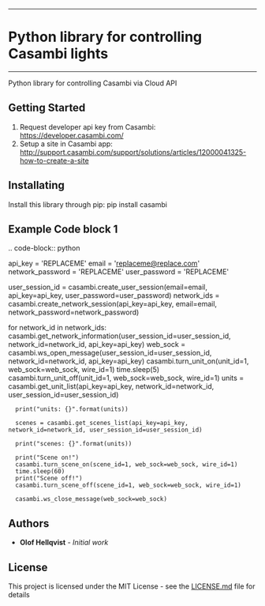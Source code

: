 *********************************************
# Python library for controlling Casambi lights
*********************************************
Python library for controlling Casambi via Cloud API

## Getting Started
1. Request developer api key from Casambi: https://developer.casambi.com/
2. Setup a site in Casambi app: http://support.casambi.com/support/solutions/articles/12000041325-how-to-create-a-site

## Installating
Install this library through pip: pip install casambi

## Example Code block 1

.. code-block:: python


  api_key = 'REPLACEME'
  email = 'replaceme@replace.com'
  network_password = 'REPLACEME'
  user_password = 'REPLACEME'

  user_session_id = casambi.create_user_session(email=email, api_key=api_key, user_password=user_password)
  network_ids = casambi.create_network_session(api_key=api_key, email=email, network_password=network_password)

  for network_id in network_ids:
      casambi.get_network_information(user_session_id=user_session_id, network_id=network_id, api_key=api_key)
      web_sock = casambi.ws_open_message(user_session_id=user_session_id, network_id=network_id, api_key=api_key)
      casambi.turn_unit_on(unit_id=1, web_sock=web_sock, wire_id=1)
      time.sleep(5)
      casambi.turn_unit_off(unit_id=1, web_sock=web_sock, wire_id=1)
      units = casambi.get_unit_list(api_key=api_key, network_id=network_id, user_session_id=user_session_id)

      print("units: {}".format(units))

      scenes = casambi.get_scenes_list(api_key=api_key, network_id=network_id, user_session_id=user_session_id)

      print("scenes: {}".format(units))

      print("Scene on!")
      casambi.turn_scene_on(scene_id=1, web_sock=web_sock, wire_id=1)
      time.sleep(60)
      print("Scene off!")
      casambi.turn_scene_off(scene_id=1, web_sock=web_sock, wire_id=1)

      casambi.ws_close_message(web_sock=web_sock)


## Authors

* **Olof Hellqvist** - *Initial work*

## License

This project is licensed under the MIT License - see the [LICENSE.md](LICENSE.md) file for details
